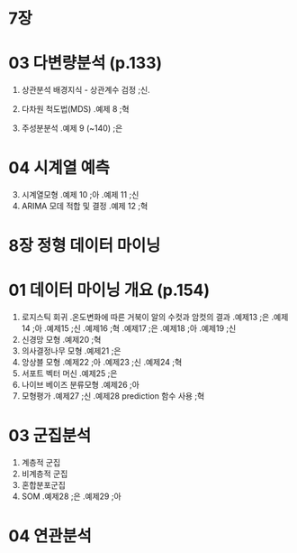 # 7장
# 03 다변량분석 (p.133)
1. 상관분석
배경지식 - 상관계수 검정 ;신.

2. 다차원 척도법(MDS)
.예제 8 ;혁
3. 주성분분석
.예제 9 (~140) ;은

# 04 시계열 예측
3. 시계열모형
.예제 10 ;아
.예제 11 ;신
4. ARIMA 모데 적합 및 결정
.예제 12 ;혁



# 8장 정형 데이터 마이닝
# 01 데이터 마이닝 개요 (p.154)
1. 로지스틱 회귀
.온도변화에 따른 거북이 알의 수컷과 암컷의 결과
.예제13 ;은
.예제14 ;아
.예제15 ;신
.예제16 ;혁
.예제17 ;은
.예제18 ;아
.예제19 ;신
2. 신경망 모형
.예제20 ;혁
3. 의사결정나무 모형
.예제21 ;은
4. 앙상블 모형
.예제22 ;아
.예제23 ;신
.예제24 ;혁
5. 서포트 벡터 머신
.예제25 ;은
6. 나이브 베이즈 분류모형
.예제26 ;아
7. 모형평가
.예제27 ;신
.예제28 prediction 함수 사용 ;혁

# 03 군집분석

1. 계층적 군집
2. 비계층적 군집
3. 혼합분포군집
4. SOM
.예제28 ;은
.예제29 ;아

# 04 연관분석
